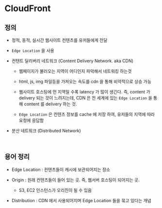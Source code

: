 # CloudFront

## 정의

- 정적, 동적, 실시간 웹사이트 컨텐츠를 유저들에게 전달

- `Edge Location` 을 사용

- 컨텐트 딜리버리 네트워크 (Content Delivery Network. aka CDN)

    - 웹페이지가 불러오는 지역이 어디인지 파악해서 네트워킹 하는것

    - html, js, img 파일등을 가져오는 속도를 cdn 을 통해 비약적으로 상승 가능

    - 웹사이트 호스팅에 먼 지역일 수록 latency 가 많이 생긴다. 즉, content 가 delivery 되는 것이 느려지는데, CDN 은 전 세계에 있는 `Edge Location` 을 통해 content 를 delivery 하는 것.

    - `Edge Location` 은 컨텐츠 정보를 cache 에 저장 하여, 유저들의 지역에 따라 요청에 응답함

- 분산 네트워크 (Distributed Network)

<br>

## 용어 정리

- Edge Location : 컨텐츠들이 캐시에 보관되어지는 장소

- Origin : 원래 컨텐츠들이 들어 있는 곳. 즉, 웹서버 호스팅이 되어지는 곳. 

    - S3, EC2 인스턴스가 오리진이 될 수 있음 

- Distribution : CDN 에서 사용되어지며 Edge Location 들을 묶고 있다는 개념



